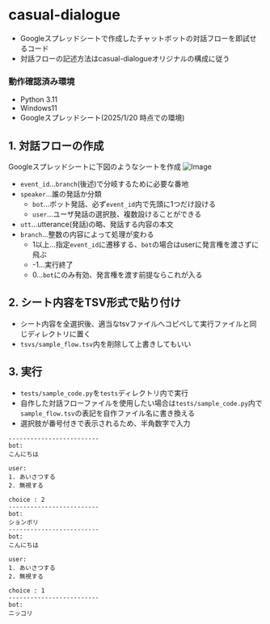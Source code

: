 # casual-dialogue
- Googleスプレッドシートで作成したチャットボットの対話フローを即試せるコード
- 対話フローの記述方法はcasual-dialogueオリジナルの構成に従う
### 動作確認済み環境
- Python 3.11
- Windows11
- Googleスプレッドシート(2025/1/20 時点での環境)

## 1. 対話フローの作成
Googleスプレッドシートに下図のようなシートを作成
![Image](https://github.com/user-attachments/assets/86c98689-9832-4444-a573-866fef547680)
- `event_id`...`branch`(後述)で分岐するために必要な番地
- `speaker`...誰の発話か分類
  - `bot`...ボット発話、必ず`event_id`内で先頭に1つだけ設ける
  - `user`...ユーザ発話の選択肢、複数設けることができる
- `utt`...utterance(発話)の略、発話する内容の本文
- `branch`...整数の内容によって処理が変わる
  - 1以上...指定`event_id`に遷移する、`bot`の場合はuserに発言権を渡さずに飛ぶ
  - -1...実行終了
  - 0...`bot`にのみ有効、発言権を渡す前提ならこれが入る

## 2. シート内容をTSV形式で貼り付け
- シート内容を全選択後、適当なtsvファイルへコピペして実行ファイルと同じディレクトリに置く
- `tsvs/sample_flow.tsv`内を削除して上書きしてもいい
## 3. 実行
- `tests/sample_code.py`を`tests`ディレクトリ内で実行
- 自作した対話フローファイルを使用したい場合は`tests/sample_code.py`内で`sample_flow.tsv`の表記を自作ファイル名に書き換える
- 選択肢が番号付きで表示されるため、半角数字で入力
```
-------------------------
bot:
こんにちは

user:
1. あいさつする
2. 無視する

choice : 2
-------------------------
bot:
ションボリ
-------------------------
bot:
こんにちは

user:
1. あいさつする
2. 無視する

choice : 1
-------------------------
bot:
ニッコリ
```

